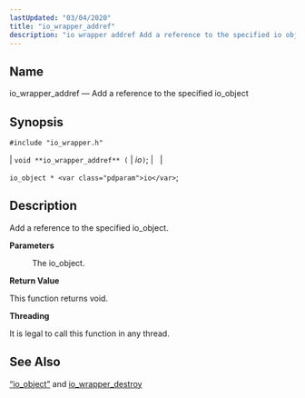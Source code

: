 ```yaml
---
lastUpdated: "03/04/2020"
title: "io_wrapper_addref"
description: "io wrapper addref Add a reference to the specified io object void io wrapper addref io io object io Add a reference to the specified io object The io object This function returns void It is legal to call this function in any thread Section 68 55 io object and..."
---
```


<a name="apis.io_wrapper_addref"></a> 
## Name

io_wrapper_addref — Add a reference to the specified io_object

## Synopsis

`#include "io_wrapper.h"`

| `void **io_wrapper_addref** (` | <var class="pdparam">io</var>`)`; |   |

`io_object * <var class="pdparam">io</var>`;<a name="idp53488624"></a> 
## Description

Add a reference to the specified io_object.

**<a name="idp53489840"></a> Parameters**

<dl class="variablelist">

<dd>

The io_object.

</dd>

</dl>

**<a name="idp53492384"></a> Return Value**

This function returns void.

**<a name="idp53493296"></a> Threading**

It is legal to call this function in any thread.

<a name="idp53494400"></a> 
## See Also

[“io_object”](/momentum/3/3-api/structs-io-object) and [io_wrapper_destroy](/momentum/3/3-api/apis-io-wrapper-destroy)